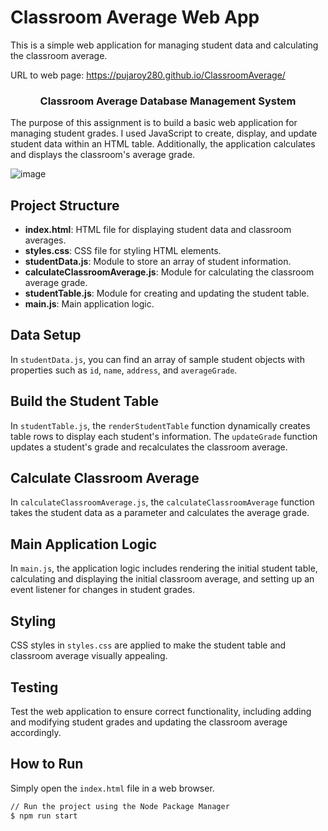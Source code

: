 # Classroom Average Web App
This is a simple web application for managing student data and calculating the classroom average.

URL to web page: https://pujaroy280.github.io/ClassroomAverage/


<h3 align="center">Classroom Average Database Management System</h3>
The purpose of this assignment is to build a basic web application for managing student grades. I used JavaScript to create, display, and update student data within an HTML table. Additionally, the application calculates and displays the classroom's average grade.

![image](https://github.com/pujaroy280/ClassroomAverage/assets/62675121/29f35f64-7342-498f-aa13-bde2675af712)

## Project Structure

- **index.html**: HTML file for displaying student data and classroom averages.
- **styles.css**: CSS file for styling HTML elements.
- **studentData.js**: Module to store an array of student information.
- **calculateClassroomAverage.js**: Module for calculating the classroom average grade.
- **studentTable.js**: Module for creating and updating the student table.
- **main.js**: Main application logic.

## Data Setup

In `studentData.js`, you can find an array of sample student objects with properties such as `id`, `name`, `address`, and `averageGrade`.

## Build the Student Table

In `studentTable.js`, the `renderStudentTable` function dynamically creates table rows to display each student's information. The `updateGrade` function updates a student's grade and recalculates the classroom average.

## Calculate Classroom Average

In `calculateClassroomAverage.js`, the `calculateClassroomAverage` function takes the student data as a parameter and calculates the average grade.

## Main Application Logic

In `main.js`, the application logic includes rendering the initial student table, calculating and displaying the initial classroom average, and setting up an event listener for changes in student grades.

## Styling

CSS styles in `styles.css` are applied to make the student table and classroom average visually appealing.

## Testing

Test the web application to ensure correct functionality, including adding and modifying student grades and updating the classroom average accordingly.

## How to Run

Simply open the `index.html` file in a web browser.

```bash
// Run the project using the Node Package Manager 
$ npm run start

